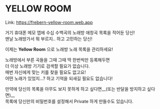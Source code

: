 # YELLOW ROOM
Link: https://frebern-yellow-room.web.app

거기 휴대폰 메모 앱에 수십 수백곡의 노래방 애창곡 목록을 적어둔 당신!  
맨날 노래방가서 뭐 부르지.. 하고 고민하는 당신!  
  
이제는 **Yellow Room** 으로 노래방 노래 목록을 관리하세요!  
  
노래방에서 부른 곡들을 그때 그때 딱 한번씩만 등록해두면  
더 이상 노래방 기기로 검색할 필요가 없습니다.  
매번 자신에게 맞는 키를 찾을 필요도 없고요!  
어떤 노래가 있었지...? 하고 기억을 되새길 필요도 없습니다!  
  
만약에 당신의 목록을 아무도 보지 못하게 하고 싶다면__(또는 반달을 방지하고 싶다면)__  
목록에 당신만의 비밀번호를 설정해서 Private 하게 만들수도 있습니다. 
